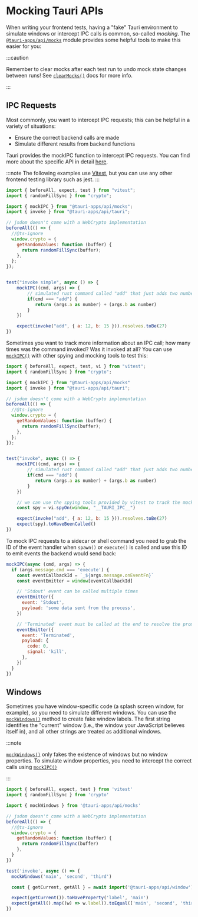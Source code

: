 # Mocking Tauri APIs

When writing your frontend tests, having a "fake" Tauri environment to simulate windows or intercept IPC calls is common, so-called _mocking_.
The [`@tauri-apps/api/mocks`] module provides some helpful tools to make this easier for you:

:::caution

Remember to clear mocks after each test run to undo mock state changes between runs! See [`clearMocks()`] docs for more info.

:::

## IPC Requests

Most commonly, you want to intercept IPC requests; this can be helpful in a variety of situations:

- Ensure the correct backend calls are made
- Simulate different results from backend functions

Tauri provides the mockIPC function to intercept IPC requests. You can find more about the specific API in detail [here][`mockipc()`].

:::note
The following examples use [Vitest], but you can use any other frontend testing library such as jest.
:::

```js
import { beforeAll, expect, test } from "vitest";
import { randomFillSync } from "crypto";

import { mockIPC } from "@tauri-apps/api/mocks";
import { invoke } from "@tauri-apps/api/tauri";

// jsdom doesn't come with a WebCrypto implementation
beforeAll(() => {
  //@ts-ignore
  window.crypto = {
    getRandomValues: function (buffer) {
      return randomFillSync(buffer);
    },
  };
});


test("invoke simple", async () => {
    mockIPC((cmd, args) => {
        // simulated rust command called "add" that just adds two numbers
        if(cmd === "add") {
           return (args.a as number) + (args.b as number)
        }
    })

    expect(invoke("add", { a: 12, b: 15 })).resolves.toBe(27)
})
```

Sometimes you want to track more information about an IPC call; how many times was the command invoked? Was it invoked at all?
You can use [`mockIPC()`] with other spying and mocking tools to test this:

```js
import { beforeAll, expect, test, vi } from "vitest";
import { randomFillSync } from "crypto";

import { mockIPC } from "@tauri-apps/api/mocks"
import { invoke } from "@tauri-apps/api/tauri";

// jsdom doesn't come with a WebCrypto implementation
beforeAll(() => {
  //@ts-ignore
  window.crypto = {
    getRandomValues: function (buffer) {
      return randomFillSync(buffer);
    },
  };
});


test("invoke", async () => {
    mockIPC((cmd, args) => {
        // simulated rust command called "add" that just adds two numbers
        if(cmd === "add") {
           return (args.a as number) + (args.b as number)
        }
    })

    // we can use the spying tools provided by vitest to track the mocked function
    const spy = vi.spyOn(window, "__TAURI_IPC__")

    expect(invoke("add", { a: 12, b: 15 })).resolves.toBe(27)
    expect(spy).toHaveBeenCalled()
})
```

To mock IPC requests to a sidecar or shell command you need to grab the ID of the event handler when `spawn()` or `execute()` is called and use this ID to emit events the backend would send back:

```js
mockIPC(async (cmd, args) => {
  if (args.message.cmd === 'execute') {
    const eventCallbackId = `_${args.message.onEventFn}`
    const eventEmitter = window[eventCallbackId]

    // 'Stdout' event can be called multiple times
    eventEmitter({
      event: 'Stdout',
      payload: 'some data sent from the process',
    })

    // 'Terminated' event must be called at the end to resolve the promise
    eventEmitter({
      event: 'Terminated',
      payload: {
        code: 0,
        signal: 'kill',
      },
    })
  }
})
```

## Windows

Sometimes you have window-specific code (a splash screen window, for example), so you need to simulate different windows.
You can use the [`mockWindows()`] method to create fake window labels. The first string identifies the "current" window (i.e., the window your JavaScript believes itself in), and all other strings are treated as additional windows.

:::note

[`mockWindows()`] only fakes the existence of windows but no window properties. To simulate window properties, you need to intercept the correct calls using [`mockIPC()`]

:::

```js
import { beforeAll, expect, test } from 'vitest'
import { randomFillSync } from 'crypto'

import { mockWindows } from '@tauri-apps/api/mocks'

// jsdom doesn't come with a WebCrypto implementation
beforeAll(() => {
  //@ts-ignore
  window.crypto = {
    getRandomValues: function (buffer) {
      return randomFillSync(buffer)
    },
  }
})

test('invoke', async () => {
  mockWindows('main', 'second', 'third')

  const { getCurrent, getAll } = await import('@tauri-apps/api/window')

  expect(getCurrent()).toHaveProperty('label', 'main')
  expect(getAll().map((w) => w.label)).toEqual(['main', 'second', 'third'])
})
```

[`@tauri-apps/api/mocks`]: ../../api/js/mocks.md
[`mockipc()`]: ../../api/js/mocks.md#mockipc
[`mockwindows()`]: ../../api/js/mocks.md#mockwindows
[`clearmocks()`]: ../../api/js/mocks.md#clearmocks
[vitest]: https://vitest.dev

